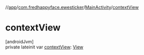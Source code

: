 //[app](../../../index.md)/[com.fredhappyface.ewesticker](../index.md)/[MainActivity](index.md)/[contextView](context-view.md)

# contextView

[androidJvm]\
private lateinit var [contextView](context-view.md): [View](https://developer.android.com/reference/kotlin/android/view/View.html)
